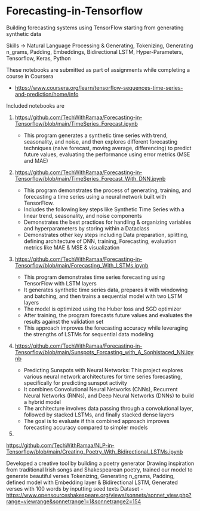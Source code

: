 # Forecasting-in-Tensorflow

Building forecasting systems using TensorFlow starting from generating synthetic data

Skills -> Natural Language Processing & Generating, Tokenizing, Generating n_grams, Padding, Embeddings, Bidirectional LSTM, Hyper-Parameters, Tensorflow, Keras, Python

These notebooks are submitted as part of assignments while completing a course in Coursera
* https://www.coursera.org/learn/tensorflow-sequences-time-series-and-prediction/home/info

Included notebooks are

1) https://github.com/TechWithRamaa/Forecasting-in-Tensorflow/blob/main/TimeSeries_Forecast.ipynb
    * This program generates a synthetic time series with trend, seasonality, and noise, and then explores different forecasting techniques (naive forecast, moving average, differencing)
      to predict future values, evaluating the performance using error metrics (MSE and MAE)

2) https://github.com/TechWithRamaa/Forecasting-in-Tensorflow/blob/main/TimeSeries_Forecast_With_DNN.ipynb
   * This program demonstrates the process of generating, training, and forecasting a time series using a neural network built with TensorFlow.
   * Includes the following key steps like Synthetic Time Series with a linear trend, seasonality, and noise components
   * Demonstrates the best practices for handling & organizing variables and hyperparameters by storing within a Dataclass
   * Demonstrates other key steps including Data preparation, splitting, defining architecture of DNN,
     training, Forecasting, evaluation metrics like MAE & MSE & visualization

3) https://github.com/TechWithRamaa/Forecasting-in-Tensorflow/blob/main/Forecasting_With_LSTMs.ipynb
   * This program demonstrates time series forecasting using TensorFlow with LSTM layers
   * It generates synthetic time series data, prepares it with windowing and batching, and then trains a sequential model with two LSTM layers
   * The model is optimized using the Huber loss and SGD optimizer
   * After training, the program forecasts future values and evaluates the results against the validation set
   * This approach improves the forecasting accuracy while leveraging the strengths of LSTMs for sequential data modeling

4) https://github.com/TechWithRamaa/Forecasting-in-Tensorflow/blob/main/Sunspots_Forcasting_with_A_Sophistaced_NN.ipynb
   * Predicting Sunspots with Neural Networks: This project explores various neural network architectures for time series forecasting, specifically for predicting sunspot activity
   * It combines Convolutional Neural Networks (CNNs), Recurrent Neural Networks (RNNs), and Deep Neural Networks (DNNs) to build a hybrid model
   * The architecture involves data passing through a convolutional layer, followed by stacked LSTMs, and finally stacked dense layers
   * The goal is to evaluate if this combined approach improves forecasting accuracy compared to simpler models
     
6) 

https://github.com/TechWithRamaa/NLP-in-Tensorflow/blob/main/Creating_Poetry_With_Bidirectional_LSTMs.ipynb

Developed a creative tool by building a poetry generator
Drawing inspiration from traditional Irish songs and Shakespearean poetry, trained our model to generate beautiful verses
Tokenizing, Generating n_grams, Padding, defined model with Embedding layer & Bidirectional LSTM, Generated verses with 100 words by inputting seed texts
Dataset - https://www.opensourceshakespeare.org/views/sonnets/sonnet_view.php?range=viewrange&sonnetrange1=1&sonnetrange2=154

